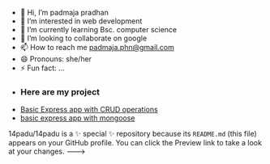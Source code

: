 - 👋 Hi, I’m padmaja pradhan
- 👀 I’m interested in web development
- 🌱 I’m currently learning Bsc. computer science
- 💞️ I’m looking to collaborate on google
- 📫 How to reach me padmaja.phn@gmail.com
- 😄 Pronouns: she/her
- ⚡ Fun fact: ...
- ### Here are my project
- [Basic Express app with CRUD operations](https://github.com/14padu/expressAPPlevel3.git)
- [basic express app with mongoose](https://github.com/14padu/expressApplevel1.git)

14padu/14padu is a ✨ special ✨ repository because its `README.md` (this file) appears on your GitHub profile.
You can click the Preview link to take a look at your changes.
--->
